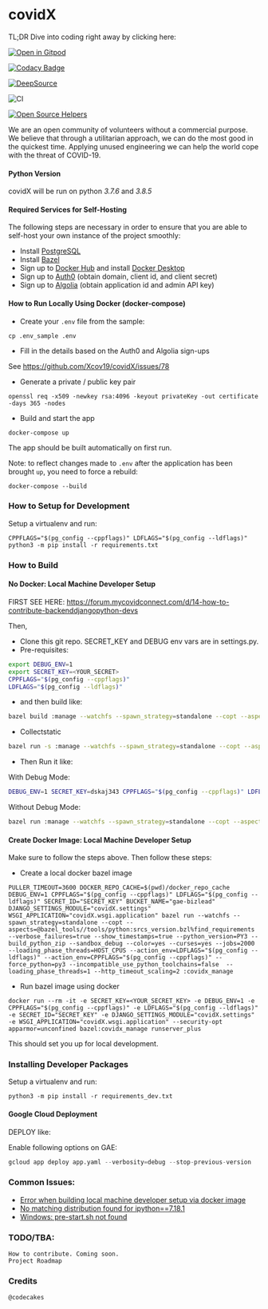 # covidX

TL;DR Dive into coding right away by clicking here:

[![Open in Gitpod](https://gitpod.io/button/open-in-gitpod.svg)](https://gitpod.io/#snapshot/86df3ba3-ad70-4d11-a3a4-83fd0dd48684)

[![Codacy Badge](https://api.codacy.com/project/badge/Grade/aafaddbe77e549eda4a560ee7d9f76c5)](https://app.codacy.com/gh/Xcov19/covidX?utm_source=github.com&utm_medium=referral&utm_content=Xcov19/covidX&utm_campaign=Badge_Grade_Dashboard)

[![DeepSource](https://static.deepsource.io/deepsource-badge-light-mini.svg)](https://deepsource.io/gh/Xcov19/covidX/?ref=repository-badge)

![CI](https://github.com/Xcov19/covidX/workflows/CI/badge.svg)

[![Open Source Helpers](https://www.codetriage.com/xcov19/covidx/badges/users.svg)](https://www.codetriage.com/xcov19/covidx)

We are an open community of volunteers without a commercial purpose. We believe that through a utilitarian approach, we can do the most good in the quickest time. Applying unused engineering we can help the world cope with the threat of COVID-19.

#### Python Version

covidX will be run on python *3.7.6* and *3.8.5*

#### Required Services for Self-Hosting

The following steps are necessary in order to ensure that you are able to self-host your own instance of the project smoothly:
* Install [PostgreSQL](https://www.postgresql.org/download/)
* Install [Bazel](https://docs.bazel.build/versions/master/install.html)
* Sign up to [Docker Hub](https://hub.docker.com/signup) and install [Docker Desktop](https://www.docker.com/get-started)
* Sign up to [Auth0](https://auth0.com/) (obtain domain, client id, and client secret)
* Sign up to [Algolia](https://www.algolia.com/users/sign_up) (obtain application id and admin API key)

#### How to Run Locally Using Docker (docker-compose)

* Create your `.env` file from the sample:

```shell
cp .env_sample .env
```

* Fill in the details based on the Auth0 and Algolia sign-ups

See https://github.com/Xcov19/covidX/issues/78

* Generate a private / public key pair

```shell
openssl req -x509 -newkey rsa:4096 -keyout privateKey -out certificate -days 365 -nodes
```

* Build and start the app

```shell
docker-compose up
```

The app should be built automatically on first run.

Note: to reflect changes made to `.env` after the application has been brought `up`, you need to force a rebuild:

```shell
docker-compose --build
```

### How to Setup for Development

Setup a virtualenv and run:

```shell script
CPPFLAGS="$(pg_config --cppflags)" LDFLAGS="$(pg_config --ldflags)" python3 -m pip install -r requirements.txt 
```

### How to Build

#### No Docker: Local Machine Developer Setup

FIRST SEE HERE: https://forum.mycovidconnect.com/d/14-how-to-contribute-backenddjangopython-devs

Then,
- Clone this git repo. SECRET_KEY and DEBUG env vars are in settings.py.
- Pre-requisites:
```bash
export DEBUG_ENV=1
export SECRET_KEY=<YOUR_SECRET>
CPPFLAGS="$(pg_config --cppflags)"
LDFLAGS="$(pg_config --ldflags)"
```
- and then build like:
```bash
bazel build :manage --watchfs --spawn_strategy=standalone --copt --aspects=@bazel_tools//tools/python:srcs_version.bzl%find_requirements --verbose_failures=true --show_timestamps=true --python_version=PY3 --build_python_zip --sandbox_debug --color=yes --curses=yes --jobs=20 --loading_phase_threads=HOST_CPUS --action_env=LDFLAGS --action_env=CPPFLAGS --action_env=DEBUG_ENV --action_env=SECRET_KEY

```

- Collectstatic
```bash
bazel run -s :manage --watchfs --spawn_strategy=standalone --copt --aspects=@bazel_tools//tools/python:srcs_version.bzl%find_requirements --verbose_failures=true --show_timestamps=true --python_version=PY3 --build_python_zip --sandbox_debug --color=yes --curses=yes --jobs=200 --loading_phase_threads=HOST_CPUS --action_env=LDFLAGS --action_env=CPPFLAGS --action_env=DEBUG_ENV --action_env=SECRET_KEY -- collectstatic
```
- Then Run it like:

With Debug Mode:

```bash
DEBUG_ENV=1 SECRET_KEY=dskaj343 CPPFLAGS="$(pg_config --cppflags)" LDFLAGS="$(pg_config --ldflags)" bazel run :manage --watchfs --spawn_strategy=standalone --copt --aspects=@bazel_tools//tools/python:srcs_version.bzl%find_requirements --verbose_failures=true --show_timestamps=true --python_version=PY3 --build_python_zip --sandbox_debug --color=yes --curses=yes --jobs=2000 --loading_phase_threads=HOST_CPUS --action_env=LDFLAGS --action_env=CPPFLAGS --action_env=DEBUG_ENV --action_env=SECRET_KEY -- runserver_plus 0.0.0.0:8000
```

Without Debug Mode:
```bash
bazel run :manage --watchfs --spawn_strategy=standalone --copt --aspects=@bazel_tools//tools/python:srcs_version.bzl%find_requirements --verbose_failures=true --show_timestamps=true --python_version=PY3 --build_python_zip --sandbox_debug --color=yes --curses=yes --jobs=20 --loading_phase_threads=HOST_CPUS --action_env=LDFLAGS --action_env=CPPFLAGS --action_env=DEBUG_ENV --action_env=SECRET_KEY -- runserver_plus

```

#### Create Docker Image: Local Machine Developer Setup

Make sure to follow the steps above. Then follow these steps:

- Create a local docker bazel image
```shell
PULLER_TIMEOUT=3600 DOCKER_REPO_CACHE=$(pwd)/docker_repo_cache DEBUG_ENV=1 CPPFLAGS="$(pg_config --cppflags)" LDFLAGS="$(pg_config --ldflags)" SECRET_ID="SECRET_KEY" BUCKET_NAME="gae-bizlead" DJANGO_SETTINGS_MODULE="covidX.settings" WSGI_APPLICATION="covidX.wsgi.application" bazel run --watchfs --spawn_strategy=standalone --copt --aspects=@bazel_tools//tools/python:srcs_version.bzl%find_requirements --verbose_failures=true --show_timestamps=true --python_version=PY3 --build_python_zip --sandbox_debug --color=yes --curses=yes --jobs=2000 --loading_phase_threads=HOST_CPUS --action_env=LDFLAGS="$(pg_config --ldflags)" --action_env=CPPFLAGS="$(pg_config --cppflags)" --force_python=py3 --incompatible_use_python_toolchains=false  --loading_phase_threads=1 --http_timeout_scaling=2 :covidx_manage
```

- Run bazel image using docker
```shell
docker run --rm -it -e SECRET_KEY=<YOUR_SECRET_KEY> -e DEBUG_ENV=1 -e CPPFLAGS="$(pg_config --cppflags)" -e LDFLAGS="$(pg_config --ldflags)" -e SECRET_ID="SECRET_KEY" -e DJANGO_SETTINGS_MODULE="covidX.settings" -e WSGI_APPLICATION="covidX.wsgi.application" --security-opt apparmor=unconfined bazel:covidx_manage runserver_plus
```

This should set you up for local development.

### Installing Developer Packages
Setup a virtualenv and run:

```shell script
python3 -m pip install -r requirements_dev.txt 
```

#### Google Cloud Deployment

DEPLOY like:

Enable following options on GAE:

```python
gcloud app deploy app.yaml --verbosity=debug --stop-previous-version
```


### Common Issues:
* [Error when building local machine developer setup via docker image](https://github.com/Xcov19/covidX/issues/50)
* [No matching distribution found for ipython==7.18.1](https://github.com/Xcov19/covidX/issues/57)
* [Windows: pre-start.sh not found](https://github.com/Xcov19/covidX/issues/80)

### TODO/TBA:
    How to contribute. Coming soon.
    Project Roadmap

### Credits

    @codecakes
